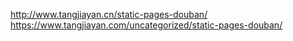 http://www.tangjiayan.cn/static-pages-douban/
https://www.tangjiayan.com/uncategorized/static-pages-douban/

